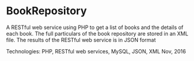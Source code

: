 # BookRepository
A RESTful web service using PHP to get a list of books and the details of each book. 
The full particulars of the book repository are stored in an XML file. 
The results of the RESTful web service is in JSON format

Technologies: PHP, RESTful web services, MySQL, JSON, XML
Nov, 2016

